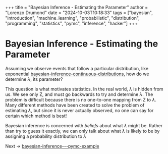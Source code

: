+++
title = "Bayesian Inference - Estimating the Parameter"
author = "Lorenzo Drumond"
date = "2024-10-03T10:18:33"
tags = ["bayesian",  "introduction",  "machine_learning",  "probabilistic",  "distribution",  "programming",  "statistics",  "pymc",  "inference",  "hacker"]
+++


# Bayesian Inference - Estimating the Parameter

Assuming we observe events that follow a particular distribution, like exponential [bayesian-inference-continuous-distributions](/wiki/bayesian-inference-continuous-distributions/), how do we determine $\lambda$, its parameter?

This question is what motivates statistics. In the real world, $\lambda$ is hidden from us. We see only Z, and must go backwards to try and determine $\lambda$. The problem is difficult because there is no one-to-one mapping from Z to $\lambda$. Many different methods have been created to solve the problem of estimating $\lambda$, but since it is never actually observed, no one can say for certain which method is best!

Bayesian inference is concerned with _beliefs_ about what $\lambda$ might be. Rather than try to guess it exactly, we can only talk about what $\lambda$ is likely to be by assigning a probability distribution to $\lambda$

Next -> [bayesian-inference---pymc-example](/wiki/bayesian-inference---pymc-example/)
